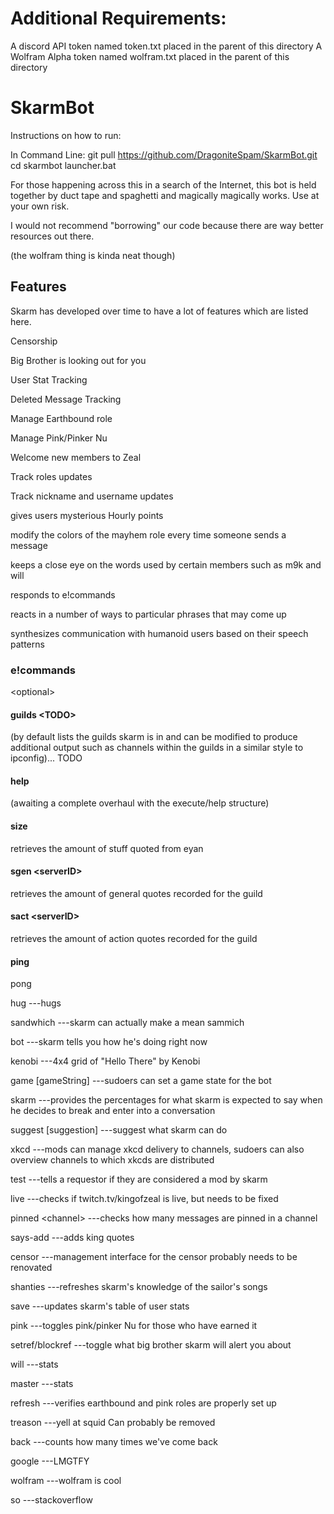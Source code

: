 # Additional Requirements:

A discord API token named token.txt placed in the parent of this directory
A Wolfram Alpha token named wolfram.txt placed in the parent of this directory

# SkarmBot

Instructions on how to run:

In Command Line:
git pull https://github.com/DragoniteSpam/SkarmBot.git
cd skarmbot
launcher.bat


For those happening across this in a search of the Internet, this bot is held together by duct tape and spaghetti and magically magically works. Use at your own risk.

I would not recommend "borrowing" our code because there are way better resources out there.

(the wolfram thing is kinda neat though)

## Features

Skarm has developed over time to have a lot of features which are listed here.

Censorship

Big Brother is looking out for you

User Stat Tracking

Deleted Message Tracking

Manage Earthbound role

Manage Pink/Pinker Nu

Welcome new members to Zeal

Track roles updates

Track nickname and username updates

gives users mysterious Hourly points

modify the colors of the mayhem role every time someone sends a message

keeps a close eye on the words used by certain members such as m9k and will

responds to e!commands

reacts in a number of ways to particular phrases that may come up

synthesizes communication with humanoid users based on their speech patterns



### e!commands



\<optional\>



#### guilds \<TODO\>           

(by default lists the guilds skarm is in and can be modified to produce additional output such as channels within the guilds in a similar style to ipconfig)... TODO

#### help              

(awaiting a complete overhaul with the execute/help structure)

#### size              

retrieves the amount of stuff quoted from eyan

#### sgen \<serverID\>

retrieves the amount of general quotes recorded for the guild

#### sact \<serverID\>              

retrieves the amount of action quotes recorded for the guild

#### ping                          

pong

hug                           ---hugs

sandwhich                     ---skarm can actually make a mean sammich

bot                           ---skarm tells you how he's doing right now

kenobi                        ---4x4 grid of "Hello There" by Kenobi

game [gameString]             ---sudoers can set a game state for the bot

skarm                         ---provides the percentages for what skarm is expected to say when he decides to break and enter into a conversation

suggest [suggestion]          ---suggest what skarm can do

xkcd                          ---mods can manage xkcd delivery to channels, sudoers can also overview channels to which xkcds are distributed

test                          ---tells a requestor if they are considered a mod by skarm

live                          ---checks if twitch.tv/kingofzeal is live, but needs to be fixed

pinned \<channel\>            ---checks how many messages are pinned in a channel

says-add                      ---adds king quotes

censor                        ---management interface for the censor probably needs to be renovated

shanties                      ---refreshes skarm's knowledge of the sailor's songs

save                          ---updates skarm's table of user stats

pink                          ---toggles pink/pinker Nu for those who have earned it

setref/blockref               ---toggle what big brother skarm will alert you about

will                          ---stats

master                        ---stats

refresh                       ---verifies earthbound and pink roles are properly set up

treason                       ---yell at squid                     Can probably be removed

back                          ---counts how many times we've come back

google                        ---LMGTFY

wolfram                       ---wolfram is cool

so                            ---stackoverflow
